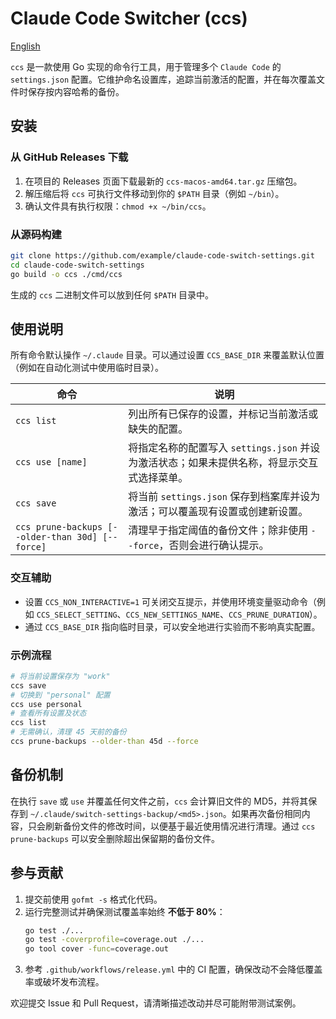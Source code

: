 # Claude Code Switcher (ccs)

[English](README.md)

`ccs` 是一款使用 Go 实现的命令行工具，用于管理多个 `Claude Code` 的 `settings.json` 配置。它维护命名设置库，追踪当前激活的配置，并在每次覆盖文件时保存按内容哈希的备份。

## 安装

### 从 GitHub Releases 下载

1. 在项目的 Releases 页面下载最新的 `ccs-macos-amd64.tar.gz` 压缩包。
2. 解压缩后将 `ccs` 可执行文件移动到你的 `$PATH` 目录（例如 `~/bin`）。
3. 确认文件具有执行权限：`chmod +x ~/bin/ccs`。

### 从源码构建

```bash
git clone https://github.com/example/claude-code-switch-settings.git
cd claude-code-switch-settings
go build -o ccs ./cmd/ccs
```

生成的 `ccs` 二进制文件可以放到任何 `$PATH` 目录中。

## 使用说明

所有命令默认操作 `~/.claude` 目录。可以通过设置 `CCS_BASE_DIR` 来覆盖默认位置（例如在自动化测试中使用临时目录）。

| 命令 | 说明 |
| --- | --- |
| `ccs list` | 列出所有已保存的设置，并标记当前激活或缺失的配置。 |
| `ccs use [name]` | 将指定名称的配置写入 `settings.json` 并设为激活状态；如果未提供名称，将显示交互式选择菜单。 |
| `ccs save` | 将当前 `settings.json` 保存到档案库并设为激活；可以覆盖现有设置或创建新设置。 |
| `ccs prune-backups [--older-than 30d] [--force]` | 清理早于指定阈值的备份文件；除非使用 `--force`，否则会进行确认提示。 |

### 交互辅助

- 设置 `CCS_NON_INTERACTIVE=1` 可关闭交互提示，并使用环境变量驱动命令（例如 `CCS_SELECT_SETTING`、`CCS_NEW_SETTINGS_NAME`、`CCS_PRUNE_DURATION`）。
- 通过 `CCS_BASE_DIR` 指向临时目录，可以安全地进行实验而不影响真实配置。

### 示例流程

```bash
# 将当前设置保存为 "work"
ccs save
# 切换到 "personal" 配置
ccs use personal
# 查看所有设置及状态
ccs list
# 无需确认，清理 45 天前的备份
ccs prune-backups --older-than 45d --force
```

## 备份机制

在执行 `save` 或 `use` 并覆盖任何文件之前，`ccs` 会计算旧文件的 MD5，并将其保存到 `~/.claude/switch-settings-backup/<md5>.json`。如果再次备份相同内容，只会刷新备份文件的修改时间，以便基于最近使用情况进行清理。通过 `ccs prune-backups` 可以安全删除超出保留期的备份文件。

## 参与贡献

1. 提交前使用 `gofmt -s` 格式化代码。
2. 运行完整测试并确保测试覆盖率始终 **不低于 80%**：
   ```bash
   go test ./...
   go test -coverprofile=coverage.out ./...
   go tool cover -func=coverage.out
   ```
3. 参考 `.github/workflows/release.yml` 中的 CI 配置，确保改动不会降低覆盖率或破坏发布流程。

欢迎提交 Issue 和 Pull Request，请清晰描述改动并尽可能附带测试案例。
